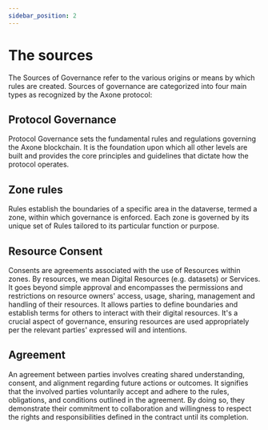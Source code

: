 ```yaml
---
sidebar_position: 2
---
```


# The sources

The Sources of Governance refer to the various origins or means by which rules are created. Sources of governance are categorized into four main types as recognized by the Axone protocol:

## Protocol Governance

Protocol Governance sets the fundamental rules and regulations governing the Axone blockchain. It is the foundation upon which all other levels are built and provides the core principles and guidelines that dictate how the protocol operates.

## Zone rules

Rules establish the boundaries of a specific area in the dataverse, termed a zone, within which governance is enforced. Each zone is governed by its unique set of Rules tailored to its particular function or purpose.

## Resource Consent

Consents are agreements associated with the use of Resources within zones. By resources, we mean Digital Resources (e.g. datasets) or Services. It goes beyond simple approval and encompasses the permissions and restrictions on resource owners' access, usage, sharing, management and handling of their resources. It allows parties to define boundaries and establish terms for others to interact with their digital resources. It's a crucial aspect of governance, ensuring resources are used appropriately per the relevant parties' expressed will and intentions.

## Agreement

An agreement between parties involves creating shared understanding, consent, and alignment regarding future actions or outcomes. It signifies that the involved parties voluntarily accept and adhere to the rules, obligations, and conditions outlined in the agreement. By doing so, they demonstrate their commitment to collaboration and willingness to respect the rights and responsibilities defined in the contract until its completion.
